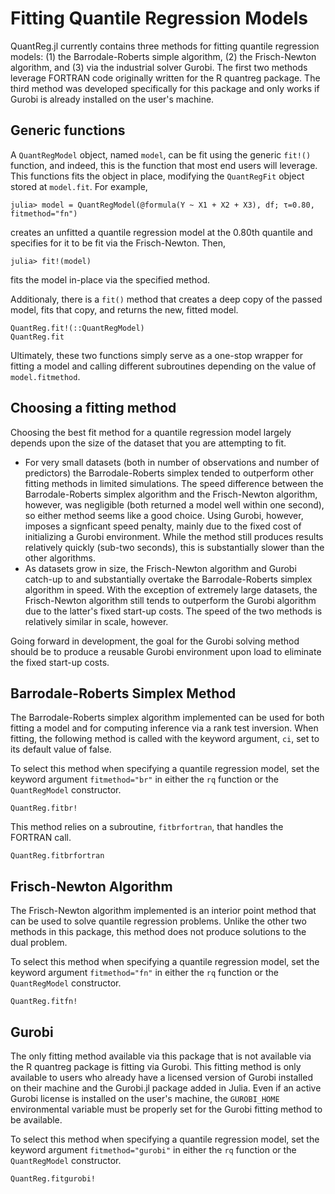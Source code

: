 # Fitting Quantile Regression Models

QuantReg.jl currently contains three methods for fitting quantile regression models: (1) the
Barrodale-Roberts simple algorithm, (2) the Frisch-Newton algorithm, and (3) via the
industrial solver Gurobi. The first two methods leverage FORTRAN code originally
written for the R quantreg package. The third method was developed specifically for this
package and only works if Gurobi is already installed on the user's machine.

## Generic functions

A `QuantRegModel` object, named `model`, can be fit using the generic `fit!()` function, and
indeed, this is the function that most end users will leverage. This functions fits the
object in place, modifying the `QuantRegFit` object stored at `model.fit`. For example,

```
julia> model = QuantRegModel(@formula(Y ~ X1 + X2 + X3), df; τ=0.80, fitmethod="fn")
```

creates an unfitted a quantile regression model at the 0.80th quantile and specifies for it
to be fit via the Frisch-Newton. Then,

```
julia> fit!(model)
```

fits the model in-place via the specified method.

Additionaly, there is a `fit()` method that creates a deep copy of the passed model, fits
that copy, and returns the new, fitted model.

```@docs
QuantReg.fit!(::QuantRegModel)
QuantReg.fit
```

Ultimately, these two functions simply serve as a one-stop wrapper for fitting a model and
calling different subroutines depending on the value of `model.fitmethod`.

## Choosing a fitting method

Choosing the best fit method for a quantile regression model largely depends upon the size
of the dataset that you are attempting to fit.

- For very small datasets (both in number of observations and number of predictors) the
    Barrodale-Roberts simplex tended to outperform other fitting methods in limited
    simulations. The speed difference between the Barrodale-Roberts simplex algorithm and
    the Frisch-Newton algorithm, however, was negligible (both returned a model well within
    one second), so either method seems like a good choice. Using Gurobi, however, imposes a
    signficant speed penalty, mainly due to the fixed cost of initializing a Gurobi
    environment. While the method still produces results relatively quickly (sub-two
    seconds), this is substantially slower than the other algorithms.
- As datasets grow in size, the Frisch-Newton algorithm and Gurobi catch-up to and
    substantially overtake the Barrodale-Roberts simplex algorithm in speed. With the
    exception of extremely large datasets, the Frisch-Newton algorithm still tends to
    outperform the Gurobi algorithm due to the latter's fixed start-up costs. The speed of
    the two methods is relatively similar in scale, however.

Going forward in development, the goal for the Gurobi solving method should be to produce
a reusable Gurobi environment upon load to eliminate the fixed start-up costs.

## Barrodale-Roberts Simplex Method

The Barrodale-Roberts simplex algorithm implemented can be used for both fitting a model
and for computing inference via a rank test inversion. When fitting, the following method is
called with the keyword argument, `ci`, set to its default value of false.

To select this method when specifying a quantile regression model, set the keyword argument
`fitmethod="br"` in either the `rq` function or the `QuantRegModel` constructor.

```@docs
QuantReg.fitbr!
```

This method relies on a subroutine, `fitbrfortran`, that handles the FORTRAN call.

```@docs
QuantReg.fitbrfortran
```

## Frisch-Newton Algorithm

The Frisch-Newton algorithm implemented is an interior point method that can be used to
solve quantile regression problems. Unlike the other two methods in this package, this
method does not produce solutions to the dual problem.

To select this method when specifying a quantile regression model, set the keyword argument
`fitmethod="fn"` in either the `rq` function or the `QuantRegModel` constructor.

```@docs
QuantReg.fitfn!
```

## Gurobi

The only fitting method available via this package that is not available via the R quantreg
package is fitting via Gurobi. This fitting method is only available to users who already
have a licensed version of Gurobi installed on their machine and the Gurobi.jl package
added in Julia. Even if an active Gurobi license is installed on the user's machine, the
`GUROBI_HOME` environmental variable must be properly set for the Gurobi fitting method to
be available.

To select this method when specifying a quantile regression model, set the keyword argument
`fitmethod="gurobi"` in either the `rq` function or the `QuantRegModel` constructor.

```@docs
QuantReg.fitgurobi!
```